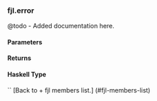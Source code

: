 ### fjl.error
@todo - Added documentation here.

#### Parameters

#### Returns
 
#### Haskell Type
``
[Back to  + fjl members list.]
(#fjl-members-list)
